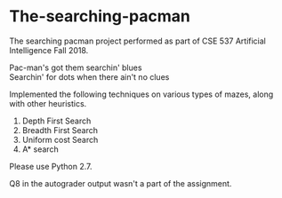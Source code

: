 # The-searching-pacman
The searching pacman project performed as part of CSE 537 Artificial Intelligence Fall 2018.

Pac-man's got them searchin' blues  
Searchin' for dots when there ain't no clues


Implemented the following techniques on various types of mazes, along with other heuristics.

1. Depth First Search
2. Breadth First Search
3. Uniform cost Search
4. A* search

Please use Python 2.7.

Q8 in the autograder output wasn't a part of the assignment.
